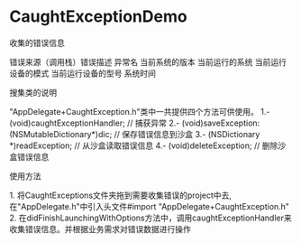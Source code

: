# CaughtExceptionDemo
<p>收集的错误信息</p>
错误来源（调用栈）错误描述 异常名 当前系统的版本 当前运行的系统 当前运行设备的模式 当前运行设备的型号 系统时间 <br>
<p>搜集类的说明</p>
 "AppDelegate+CaughtException.h"类中一共提供四个方法可供使用。
 1.- (void)caughtExceptionHandler; // 捕获异常
 2.- (void)saveException:(NSMutableDictionary*)dic; // 保存错误信息到沙盒
 3.- (NSDictionary *)readException; // 从沙盒读取错误信息
 4.- (void)deleteException; // 删除沙盒错误信息
<p>使用方法</p>
1. 将CaughtExceptions文件夹拖到需要收集错误的project中去,在"AppDelegate.h"中引入头文件#import "AppDelegate+CaughtException.h"
2. 在didFinishLaunchingWithOptions方法中，调用caughtExceptionHandler来收集错误信息。并根据业务需求对错误数据进行操作
